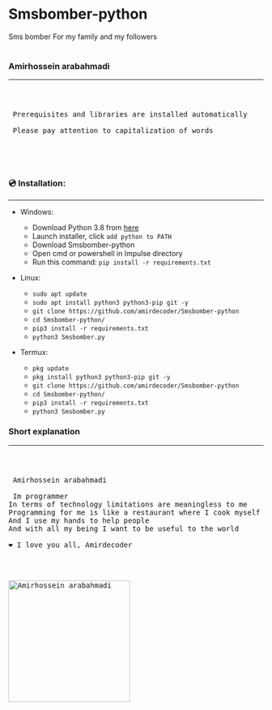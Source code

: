 # Smsbomber-python
Sms bomber For my family and my followers
<br>
<br>


### Amirhossein arabahmadi
 ___
  
 <pre>
  <p>
 Prerequisites and libraries are installed automatically
 
 Please pay attention to capitalization of words
  </p>
 </pre>
 
 ### :cd: Installation:
 ___
* Windows:
  * Download Python 3.8 from [here](https://www.python.org/downloads/release/python-38)
  * Launch installer, click `add python to PATH`
  * Download Smsbomber-python
  * Open cmd or powershell in Impulse directory
  * Run this command: `pip install -r requirements.txt`

* Linux:
  * `sudo apt update`
  * `sudo apt install python3 python3-pip git -y`
  * `git clone https://github.com/amirdecoder/Smsbomber-python`
  * `cd Smsbomber-python/`
  * `pip3 install -r requirements.txt`
  * `python3 Smsbomber.py`

* Termux:
  * `pkg update`
  * `pkg install python3 python3-pip git -y`
  * `git clone https://github.com/amirdecoder/Smsbomber-python`
  * `cd Smsbomber-python/`
  * `pip3 install -r requirements.txt`
  * `python3 Smsbomber.py`

### Short explanation
___

<pre>
 <p>
 Amirhossein arabahmadi
 
 Im programmer
In terms of technology limitations are meaningless to me
Programming for me is like a restaurant where I cook myself and I enjoy the taste of food
And I use my hands to help people
And with all my being I want to be useful to the world

❤️ I love you all, Amirdecoder
  </p>
<a href="https://github.com/amirdecoder">
<img align="center" width="240" src="https://s27.picofile.com/file/8457301368/IMG_20221214_031628_357.jpg" alt="Amirhossein arabahmadi" />
</a>
 </pre>


